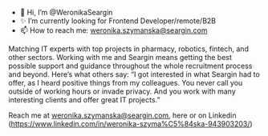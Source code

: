 - 👋 Hi, I’m @WeronikaSeargin
- ✨ I’m currently looking for Frontend Developer/remote/B2B
- 📫 How to reach me: weronika.szymanska@seargin.com

Matching IT experts with top projects in pharmacy, robotics, fintech, and other sectors.
Working with me and Seargin means getting the best possible support and guidance throughout the whole recruitment process and beyond.
Here’s what others say:
“I got interested in what Seargin had to offer, as I heard positive things from my colleagues. You never call you outside of working hours or invade privacy. And you work with many interesting clients and offer great IT projects.”

Reach me at weronika.szymanska@seargin.com, here or on Linkedin (https://www.linkedin.com/in/weronika-szyma%C5%84ska-943903203/)
